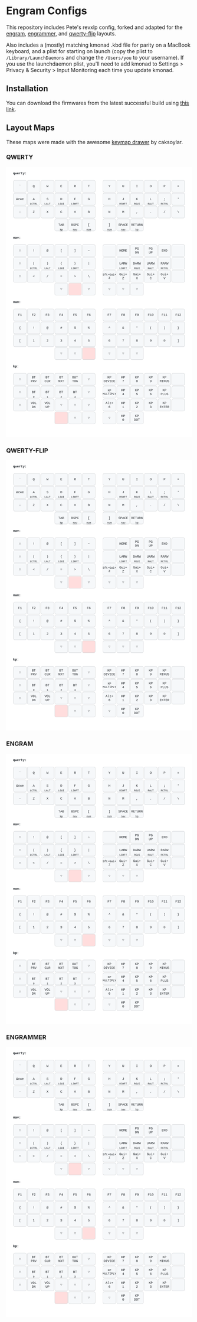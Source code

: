 # Engram Configs

This repository includes Pete's revxlp config, forked and adapted for the [engram](https://engram.dev), [engrammer](https://github.com/sunaku/engrammer), and [qwerty-flip](https://nick-gravgaard.com/qwerty-flip/) layouts. 

Also includes a (mostly) matching kmonad .kbd file for parity on a MacBook keyboard, and a plist for starting on launch (copy the plist to `/Library/LaunchDaemons` and change the `/Users/you` to your username). If you use the launchdaemon plist, you'll need to add kmonad to Settings > Privacy & Security > Input Monitoring each time you update kmonad.

## Installation

You can download the firmwares from the latest successful build using [this link](https://nightly.link/willpuckett/revxlp-config-engram/workflows/build/main/firmware.zip).

## Layout Maps

These maps were made with the awesome [keymap drawer](https://keymap-drawer.streamlit.app) by caksoylar.  

### QWERTY

![QWERTY](.images/revxlp_QWERTY.svg)

### QWERTY-FLIP

![QWERTY-FLIP](.images/revxlp_QWERTY_FLIP.svg)

### ENGRAM

![ENGRAM](.images/revxlp_ENGRAM.svg)

### ENGRAMMER

![ENGRAMMER](.images/revxlp_ENGRAMMER.svg)

